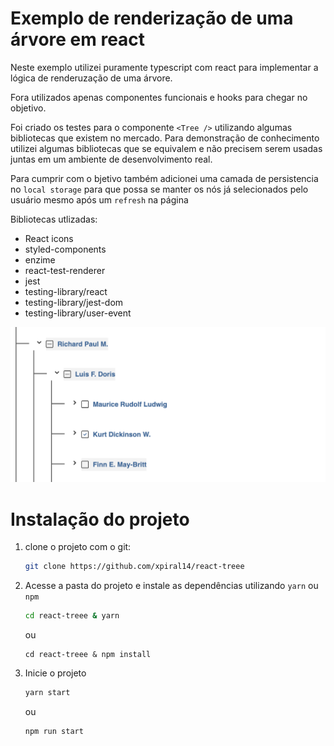 # Exemplo de renderização de uma árvore em react

Neste exemplo utilizei puramente typescript com react para implementar a lógica de renderuzação de uma árvore.

Fora utilizados apenas componentes funcionais e hooks para chegar no objetivo.

Foi criado os testes para o componente `<Tree />` utilizando algumas bibliotecas que existem no mercado. Para demonstração de conhecimento utilizei algumas bibliotecas que se equivalem e não precisem serem usadas juntas em um ambiente de desenvolvimento real.

Para cumprir com o bjetivo também adicionei uma camada de persistencia no `local storage` para que possa se manter os nós já selecionados pelo usuário mesmo após um `refresh` na página

Bibliotecas utlizadas:
- React icons
- styled-components
- enzime
- react-test-renderer
- jest
- testing-library/react
- testing-library/jest-dom
- testing-library/user-event

![Print do resultado](public/print.png)

# Instalação do projeto
1. clone o projeto com o git:
    ```zsh
    git clone https://github.com/xpiral14/react-treee
    ```

2. Acesse a pasta do projeto e instale as dependências utilizando `yarn` ou `npm`

    ```zsh
    cd react-treee & yarn
    ```
    ou
    ````zsh
    cd react-treee & npm install

3. Inicie o projeto
    ```zsh
    yarn start
    ```
    ou 
    ```zsh
    npm run start
    ```